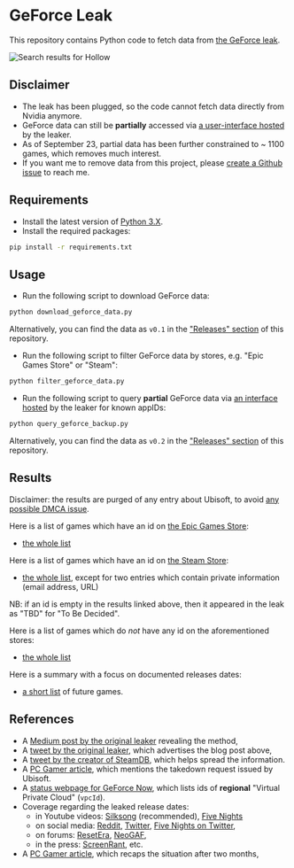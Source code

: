 # GeForce Leak

This repository contains Python code to fetch data from [the GeForce leak][medium-post].

![Search results for Hollow][wiki-cover]

## Disclaimer

- The leak has been plugged, so the code cannot fetch data directly from Nvidia anymore.
- GeForce data can still be **partially** accessed via [a user-interface hosted][tweet-leaker-hosting-backup] by the leaker.
- As of September 23, partial data has been further constrained to ~ 1100 games, which removes much interest.
- If you want me to remove data from this project, please [create a Github issue][github-issues] to reach me.

## Requirements

-   Install the latest version of [Python 3.X](https://www.python.org/downloads/).
-   Install the required packages:

```bash
pip install -r requirements.txt
```

## Usage

- Run the following script to download GeForce data:

```bash
python download_geforce_data.py
```

Alternatively, you can find the data as `v0.1` in the ["Releases" section][github-releases] of this repository.

- Run the following script to filter GeForce data by stores, e.g. "Epic Games Store" or "Steam":

```bash
python filter_geforce_data.py
```

- Run the following script to query **partial** GeForce data via [an interface hosted][tweet-leaker-hosting-backup] by the leaker for known
  appIDs:

```bash
python query_geforce_backup.py
```

Alternatively, you can find the data as `v0.2` in the ["Releases" section][github-releases] of this repository.

## Results

Disclaimer: the results are purged of any entry about Ubisoft, to avoid [any possible DMCA issue][pcgamer-article-dmca].

Here is a list of games which have an id on [the Epic Games Store][epic-store]:
- [the whole list][gist-epic]

Here is a list of games which have an id on [the Steam Store][steam-store]:
- [the whole list][gist-steam-1], except for two entries which contain private information (email address, URL)

NB: if an id is empty in the results linked above, then it appeared in the leak as "TBD" for "To Be Decided".

Here is a list of games which do *not* have any id on the aforementioned stores:
- [the whole list][gist-no-id]

Here is a summary with a focus on documented releases dates:
- [a short list][gist-release-date] of future games.

## References

- A [Medium post by the original leaker][medium-post] revealing the method,
- A [tweet by the original leaker][tweet-leaker], which advertises the blog post above,
- A [tweet by the creator of SteamDB][tweet-steamdb], which helps spread the information.
- A [PC Gamer article][pcgamer-article-dmca], which mentions the takedown request issued by Ubisoft.
- A [status webpage for GeForce Now][status-geforce-now], which lists ids of **regional** "Virtual Private Cloud" (`vpcId`). 
- Coverage regarding the leaked release dates:
  - in Youtube videos: [Silksong][youtube-silksong] (recommended), [Five Nights][youtube-fnaf]
  - on social media: [Reddit][reddit-coverage], [Twitter][twitter-coverage], [Five Nights on Twitter][twitter-fnaf],
  - on forums: [ResetEra][resetera-coverage], [NeoGAF][neogaf-coverage],
  - in the press: [ScreenRant][screenrant-coverage], etc.
- A [PC Gamer article][pcgamer-article-recap], which recaps the situation after two months,

<!-- Definitions -->

[wiki-cover]: <https://raw.githubusercontent.com/wiki/woctezuma/geforce-leak/img/cover.png>

[github-releases]: <https://github.com/woctezuma/geforce-leak/releases>
[github-issues]: <https://github.com/woctezuma/geforce-leak/issues>

[epic-store]: <https://www.epicgames.com/store/>
[steam-store]: <https://store.steampowered.com/>

[gist-epic]: <https://gist.github.com/woctezuma/9777501ed716008aa72542042a04f0e5>
[gist-steam-1]: <https://gist.github.com/woctezuma/c54c1af9287548ad4992a9fae34811c3>
[gist-no-id]: <https://gist.github.com/woctezuma/47376ccd6060ad6e850f24478e25c6fa>
[gist-release-date]: <https://gist.github.com/woctezuma/b2746c95b90c6076e1803b816f364a9a>

[medium-post]: <https://medium.com/@ighor/i-unlocked-nvidia-geforce-now-and-stumbled-upon-pirates-dc48a3f8ff7>
[tweet-leaker]: <https://twitter.com/JulyIghor/status/1437188494984720387>
[tweet-steamdb]: <https://twitter.com/thexpaw/status/1437362950885490692>
[tweet-leaker-hosting-backup]: <https://twitter.com/JulyIghor/status/1438152383461269512>
[pcgamer-article-dmca]: <https://www.pcgamer.com/uk/ubisoft-issues-takedown-request-of-speculative-nvidia-database-leak/>
[status-geforce-now]: <https://status.geforcenow.com/>

[pcgamer-article-recap]: <https://www.pcgamer.com/nvidia-leaked-games-list-pc/>
[youtube-silksong]: <https://youtu.be/X83L4ogQQlg>
[youtube-fnaf]: <https://youtu.be/OeMkQo32RvE>
[twitter-fnaf]: <https://twitter.com/SteelWoolStudio/status/1441868911134138371>
[reddit-coverage]: <https://www.reddit.com/r/GamingLeaksAndRumours/comments/qlyll6/hundreds_of_gamess_release_dates_may_have_been/>
[twitter-coverage]: <https://twitter.com/Okami13_/status/1455977734585425922>
[resetera-coverage]: <https://www.resetera.com/threads/list-of-geforce-games-which-have-a-future-release-dates-has-been-reportedly-leaked.509517/>
[neogaf-coverage]: <https://www.neogaf.com/threads/hundreds-of-games-release-dates-may-have-been-leaked-again-on-nvidia.1622813/>
[screenrant-coverage]: <https://screenrant.com/elder-scrolls-6-hogwarts-legacy-release-date-leak/>
